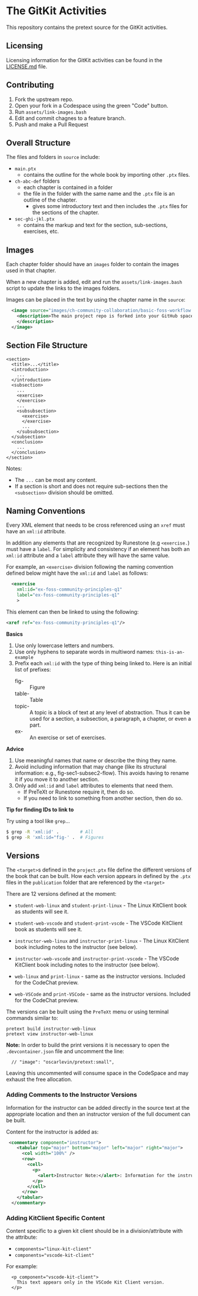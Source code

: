 # The GitKit Activities

This repository contains the pretext source for the GitKit activities.

## Licensing

Licensing information for the GitKit activities can be found in the [LICENSE.md](LICENSE.md) file.

## Contributing

1. Fork the upstream repo.
2. Open your fork in a Codespace using the green "Code" button.
3. Run `assets/link-images.bash`
4. Edit and commit chagnes to a feature branch.
5. Push and make a Pull Request

## Overall Structure

The files and folders in `source` include:

- `main.ptx`
  - contains the outline for the whole book by importing other `.ptx` files.
- `ch-abc-def` folders
  - each chapter is contained in a folder
  - the file in the folder with the same name and the `.ptx` file is an outline of the chapter.
    - gives some introductory text and then includes the `.ptx` files for the sections of the chapter.
- `sec-ghi-jkl.ptx`
  - contains the markup and text for the section, sub-sections, exercises, etc.

## Images

Each chapter folder should have an `images` folder to contain the images used in that chapter.

When a new chapter is added, edit and run the `assets/link-images.bash` script to update the links to the images folders.

Images can be placed in the text by using the chapter name in the `source`:

```xml
  <image source="images/ch-community-collaboration/basic-foss-workflow.png" width="75%">
    <description>The main project repo is forked into your GitHub space to create your remote copy.  Your remote copy is then cloned into your local development environment to create your local copy. Changes to your local copy are pushed to your remote copy and a pull request is made to the main project.
    </description>
  </image>
```

## Section File Structure

```
<section>
  <title>...</title>
  <introduction>
    ...
  </introduction>
  <subsection>
    ...
    <exercise>
    </exercise>
    ...
    <subsubsection>
      <exercise>
      </exercise>
      ...
    </subsubsection>
  </subsection>
  <conclusion>
    ...
  </conclusion>
</section>
```

Notes:

- The `...` can be most any content.
- If a section is short and does not require sub-sections then the `<subsection>` division should be omitted.

## Naming Conventions

Every XML element that needs to be cross referenced using an `xref` must have an `xml:id` attribute.

In addition any elements that are recognized by Runestone (e.g `<exercise.`) must have a `label`. For simplicity and consistency if an element has both an `xml:id` attribute and a `label` attribute they will have the same value.

For example, an `<exercise>` division following the naming convention defined below might have the `xml:id` and `label` as follows:

```xml
  <exercise
    xml:id="ex-foss-community-principles-q1"
    label="ex-foss-community-principles-q1"
    >
```

This element can then be linked to using the following:

```xml
<xref ref="ex-foss-community-principles-q1"/>
```

__Basics__

1. Use only lowercase letters and numbers.
2. Use only hyphens to separate words in multiword names: `this-is-an-example`
3. Prefix each `xml:id` with the type of thing being linked to. Here is an initial list of prefixes:
    <dl>
      <dt>fig-</dt>
      <dd>Figure</dd>
      <dt>table-</dt>
      <dd>Table</dd>
      <dt>topic-</dt>
      <dd>A topic is a block of text at any level of abstraction. Thus it can be used for a section, a subsection, a paragraph, a chapter, or even a part.</dd>
      <dt>ex-</dt>
      <dd>An exercise or set of exercises.</dd>
    </dl>

__Advice__

1. Use meaningful names that name or describe the thing they name.
2. Avoid including information that may change (like its structural information: e.g., fig-sec1-subsec2-flow). This avoids having to rename it if you move it to another section.
3. Only add `xml:id` and `label` attributes to elements that need them.
    * If PreTeXt or Runestone require it, then do so.
    * If you need to link to something from another section, then do so.

__Tip for finding IDs to link to__

Try using a tool like `grep`...

```bash
$ grep -R 'xml:id' .        # All
$ grep -R 'xml:id="fig-' .  # Figures
```

## Versions

The `<target>`s defined in the `project.ptx` file define the different versions of the book that can be built. How each version appears in defined by the `.ptx` files in the `publication` folder that are referenced by the `<target>`

There are 12 versions defined at the moment:

- `student-web-linux` and `student-print-linux` - The Linux KitClient book as students will see it.
- `student-web-vscode` and `student-print-vscde` - The VSCode KitClient book as students will see it.

- `instructor-web-linux` and `instructor-print-linux` - The Linux KitClient book including notes to the instructor (see below).
- `instructor-web-vscode` and `instructor-print-vscode` - The VSCode KitClient book including notes to the instructor (see below).

- `web-linux` and `print-linux` - same as the instructor versions. Included for the CodeChat preview.
- `web-VSCode` and `print-VSCode` - same as the instructor versions. Included for the CodeChat preview.

The versions can be built using the `PreTeXt` menu or using terminal commands similar to:

```text
pretext build instructor-web-linux
pretext view instructor-web-linux
```

**Note:** In order to build the print versions it is necessary to open the `.devcontainer.json` file and uncomment the line:
```
  // "image": "oscarlevin/pretext:small",
```
Leaving this uncommented will consume space in the CodeSpace and may exhaust the free allocation.

### Adding Comments to the Instructor Versions

Information for the instructor can be added directly in the source text at the appropriate location and then an instructor version of the full document can be built.

Content for the instructor is added as:

```xml
 <commentary component="instructor">
    <tabular top="major" bottom="major" left="major" right="major">
      <col width="100%" />
      <row>
        <cell>
          <p>
            <alert>Instructor Note:</alert>: Information for the instructor appears here.
          </p>
        </cell>
      </row>
    </tabular>
  </commentary>
```

### Adding KitClient Specific Content

Content specific to a given kit client should be in a division/attribute with the attribute:
- `components="linux-kit-client"`
- `components="vscode-kit-client"`

For example:
```
  <p component="vscode-kit-client">
    This text appears only in the VSCode Kit Client version.
  </p>
```